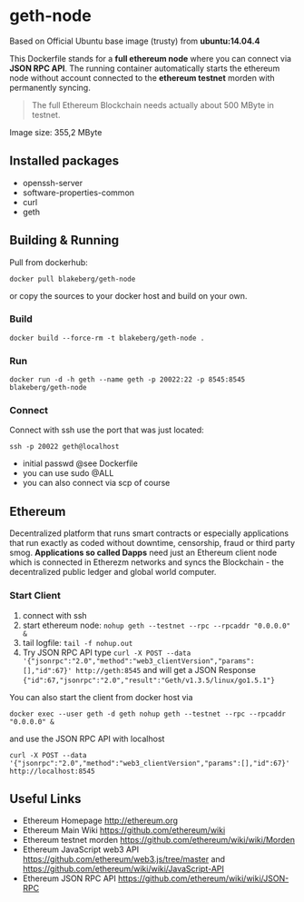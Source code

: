 # geth-node

Based on Official Ubuntu base image (trusty) from **ubuntu:14.04.4**

This Dockerfile stands for a **full ethereum node** where you can connect via **JSON RPC API**. The running container automatically starts the ethereum node without account connected to the **ethereum testnet** morden with permanently syncing.

> The full Ethereum Blockchain needs actually about 500 MByte in testnet. 

Image size: 355,2 MByte

## Installed packages

* openssh-server
* software-properties-common
* curl
* geth

## Building & Running

Pull from dockerhub:
    
    docker pull blakeberg/geth-node

or copy the sources to your docker host and build on your own.

### Build

	docker build --force-rm -t blakeberg/geth-node .

### Run

	docker run -d -h geth --name geth -p 20022:22 -p 8545:8545 blakeberg/geth-node

### Connect
Connect with ssh use the port that was just located:

	ssh -p 20022 geth@localhost

* initial passwd @see Dockerfile
* you can use sudo @ALL
* you can also connect via scp of course

## Ethereum
Decentralized platform that runs smart contracts or especially applications that run exactly as coded without downtime, censorship, fraud or third party smog. **Applications so called Dapps** need just an Ethereum client node which is connected in Etherezm networks and syncs the Blockchain - the decentralized public ledger and global world computer.

### Start Client

1. connect with ssh
2. start ethereum node: `nohup geth --testnet --rpc --rpcaddr "0.0.0.0" &`
3. tail logfile: `tail -f nohup.out`
3. Try JSON RPC API type `curl -X POST --data '{"jsonrpc":"2.0","method":"web3_clientVersion","params":[],"id":67}' http://geth:8545` and will get a JSON Response `{"id":67,"jsonrpc":"2.0","result":"Geth/v1.3.5/linux/go1.5.1"}`

You can also start the client from docker host via

	docker exec --user geth -d geth nohup geth --testnet --rpc --rpcaddr "0.0.0.0" & 

and use the JSON RPC API with localhost

	curl -X POST --data '{"jsonrpc":"2.0","method":"web3_clientVersion","params":[],"id":67}' http://localhost:8545 

## Useful Links
* Ethereum Homepage <http://ethereum.org> 
* Ethereum Main Wiki <https://github.com/ethereum/wiki>
* Ethereum testnet morden <https://github.com/ethereum/wiki/wiki/Morden>
* Ethereum JavaScript web3 API <https://github.com/ethereum/web3.js/tree/master> and <https://github.com/ethereum/wiki/wiki/JavaScript-API>
* Ethereum JSON RPC API <https://github.com/ethereum/wiki/wiki/JSON-RPC>